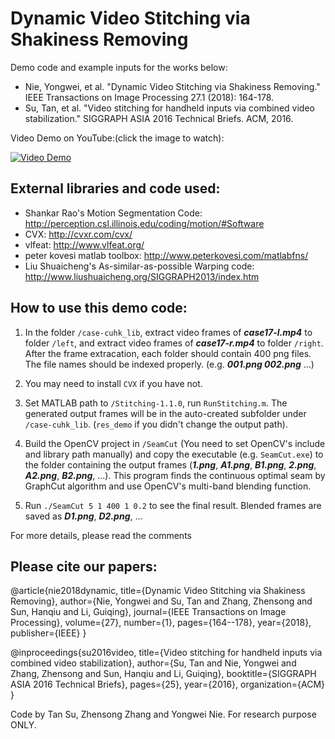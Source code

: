 # Dynamic Video Stitching via Shakiness Removing

Demo code and example inputs for the works below:
 - Nie, Yongwei, et al. "Dynamic Video Stitching via Shakiness Removing." IEEE Transactions on Image Processing 27.1 (2018): 164-178.
 - Su, Tan, et al. "Video stitching for handheld inputs via combined video stabilization." SIGGRAPH ASIA 2016 Technical Briefs. ACM, 2016.

Video Demo on YouTube:(click the image to watch):

[![Video Demo](https://img.youtube.com/vi/IDzFvqRb40Y/0.jpg)](https://youtu.be/IDzFvqRb40Y) 
## External libraries and code used:
 - Shankar Rao's Motion Segmentation Code: http://perception.csl.illinois.edu/coding/motion/#Software
 - CVX: http://cvxr.com/cvx/
 - vlfeat: http://www.vlfeat.org/
 - peter kovesi matlab toolbox: http://www.peterkovesi.com/matlabfns/
 - Liu Shuaicheng's As-similar-as-possible Warping code: http://www.liushuaicheng.org/SIGGRAPH2013/index.htm
 
## How to use this demo code:

1. In the folder `/case-cuhk_lib`, extract video frames of ***case17-l.mp4*** to folder `/left`, and extract video frames of ***case17-r.mp4*** to folder `/right`. After the frame extracation, each folder should contain 400 png files. The file names should be indexed properly. (e.g. ***001.png 002.png*** ...)

2. You may need to install `CVX` if you have not. 

3. Set MATLAB path to `/Stitching-1.1.0`, run `RunStitching.m`. The generated output frames will be in the auto-created subfolder under `/case-cuhk_lib`. (`res_demo` if you didn't change the output path). 

4. Build the OpenCV project in `/SeamCut` (You need to set OpenCV's include and library path manually) and copy the executable (e.g. `SeamCut.exe`) to the folder containing the output frames (***1.png***, ***A1.png***, ***B1.png***, ***2.png***, ***A2.png***, ***B2.png***, ...). This program finds the continuous optimal seam by GraphCut algorithm and use OpenCV's multi-band blending function. 

5. Run `./SeamCut 5 1 400 1 0.2` to see the final result. Blended frames are saved as ***D1.png***, ***D2.png***, ...

For more details, please read the comments

## Please cite our papers:

@article{nie2018dynamic,
  title={Dynamic Video Stitching via Shakiness Removing},
  author={Nie, Yongwei and Su, Tan and Zhang, Zhensong and Sun, Hanqiu and Li, Guiqing},
  journal={IEEE Transactions on Image Processing},
  volume={27},
  number={1},
  pages={164--178},
  year={2018},
  publisher={IEEE}
}

@inproceedings{su2016video,
  title={Video stitching for handheld inputs via combined video stabilization},
  author={Su, Tan and Nie, Yongwei and Zhang, Zhensong and Sun, Hanqiu and Li, Guiqing},
  booktitle={SIGGRAPH ASIA 2016 Technical Briefs},
  pages={25},
  year={2016},
  organization={ACM}
}
 
Code by Tan Su, Zhensong Zhang and Yongwei Nie. For research purpose ONLY. 
